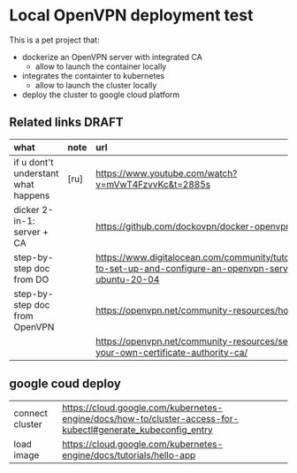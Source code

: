 # Local OpenVPN deployment test

This is a pet project that:
- dockerize an OpenVPN server with integrated CA
    - allow to launch the container locally
- integrates the containter to kubernetes
    - allow to launch the cluster locally
- deploy the cluster to google cloud platform


## Related links DRAFT

| what | note | url |
| :--- | :--- | :-- |
| if u dont't understant what happens | [ru] | https://www.youtube.com/watch?v=mVwT4FzvvKc&t=2885s |
| dicker 2-in-1: server + CA          |      | https://github.com/dockovpn/docker-openvpn |
| step-by-step doc from DO            |      | https://www.digitalocean.com/community/tutorials/how-to-set-up-and-configure-an-openvpn-server-on-ubuntu-20-04 |
| step-by-step doc from OpenVPN       |      | https://openvpn.net/community-resources/how-to/ |
|                                     |      | https://openvpn.net/community-resources/setting-up-your-own-certificate-authority-ca/ |

## google coud deploy
|    |    |
|----|----|
| connect cluster | https://cloud.google.com/kubernetes-engine/docs/how-to/cluster-access-for-kubectl#generate_kubeconfig_entry |
| load image      | https://cloud.google.com/kubernetes-engine/docs/tutorials/hello-app |
